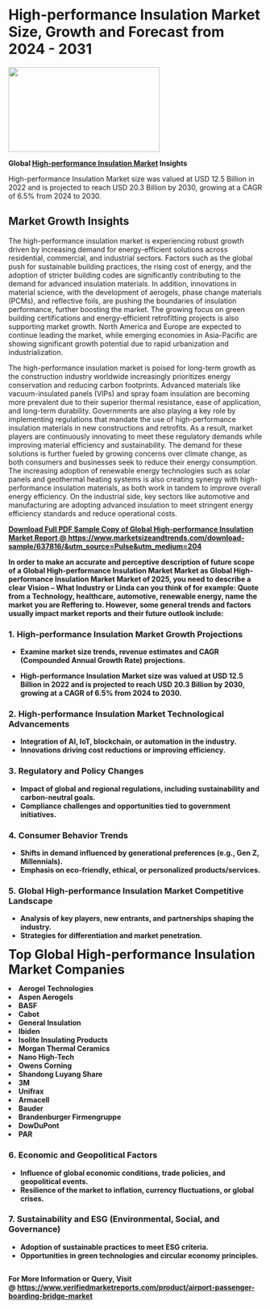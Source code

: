 <H1>High-performance Insulation Market Size, Growth and Forecast from 2024 - 2031</H1><img class="aligncenter size-medium wp-image-584254" src="https://thirdeyenews.in/wp-content/uploads/2024/09/Global-Market-Research-300x168.jpeg" alt="" width="300" height="168" /><p><strong>Global&nbsp;<a href="https://www.marketsizeandtrends.com/download-sample/637816/&amp;utm_source=Pulse&amp;utm_medium=204">High-performance Insulation Market</a> Insights</strong></p><p>High-performance Insulation Market size was valued at USD 12.5 Billion in 2022 and is projected to reach USD 20.3 Billion by 2030, growing at a CAGR of 6.5% from 2024 to 2030.</p><p><h2>Market Growth Insights</h2> <p>The high-performance insulation market is experiencing robust growth driven by increasing demand for energy-efficient solutions across residential, commercial, and industrial sectors. Factors such as the global push for sustainable building practices, the rising cost of energy, and the adoption of stricter building codes are significantly contributing to the demand for advanced insulation materials. In addition, innovations in material science, with the development of aerogels, phase change materials (PCMs), and reflective foils, are pushing the boundaries of insulation performance, further boosting the market. The growing focus on green building certifications and energy-efficient retrofitting projects is also supporting market growth. North America and Europe are expected to continue leading the market, while emerging economies in Asia-Pacific are showing significant growth potential due to rapid urbanization and industrialization.</p> <p><strong><a href="#"></a></strong></p> <p>The high-performance insulation market is poised for long-term growth as the construction industry worldwide increasingly prioritizes energy conservation and reducing carbon footprints. Advanced materials like vacuum-insulated panels (VIPs) and spray foam insulation are becoming more prevalent due to their superior thermal resistance, ease of application, and long-term durability. Governments are also playing a key role by implementing regulations that mandate the use of high-performance insulation materials in new constructions and retrofits. As a result, market players are continuously innovating to meet these regulatory demands while improving material efficiency and sustainability. The demand for these solutions is further fueled by growing concerns over climate change, as both consumers and businesses seek to reduce their energy consumption. The increasing adoption of renewable energy technologies such as solar panels and geothermal heating systems is also creating synergy with high-performance insulation materials, as both work in tandem to improve overall energy efficiency. On the industrial side, key sectors like automotive and manufacturing are adopting advanced insulation to meet stringent energy efficiency standards and reduce operational costs.</p> <p><strong><a href="#"></p><p><span class=""><strong>Download Full PDF Sample Copy of Global High-performance Insulation Market Report</strong> @ <a href="https://www.marketsizeandtrends.com/download-sample/637816/&amp;utm_source=Pulse&amp;utm_medium=204" target="_blank">https://www.marketsizeandtrends.com/download-sample/637816/&amp;utm_source=Pulse&amp;utm_medium=204</a></span></p><p>In order to make an accurate and perceptive description of future scope of a Global&nbsp;High-performance Insulation Market Market as Global&nbsp;High-performance Insulation Market Market of 2025, you need to describe a clear Vision &ndash; What Industry or Linda can you think of for example: Quote from a Technology, healthcare, automotive, renewable energy, name the market you are Reffering to. However, some general trends and factors usually impact market reports and their future outlook include:</p><h3>1.&nbsp;<strong>High-performance Insulation Market Growth Projections</strong></h3><ul><li>Examine market size trends, revenue estimates and CAGR (Compounded Annual Growth Rate) projections.</li><li><p>High-performance Insulation Market size was valued at USD 12.5 Billion in 2022 and is projected to reach USD 20.3 Billion by 2030, growing at a CAGR of 6.5% from 2024 to 2030.</p></li></ul><h3>2.&nbsp;<strong>High-performance Insulation Market Technological Advancements</strong></h3><ul><li>Integration of AI, IoT, blockchain, or automation in the industry.</li><li>Innovations driving cost reductions or improving efficiency.</li></ul><h3>3.&nbsp;<strong>Regulatory and Policy Changes</strong></h3><ul><li>Impact of global and regional regulations, including sustainability and carbon-neutral goals.</li><li>Compliance challenges and opportunities tied to government initiatives.</li></ul><h3>4.&nbsp;<strong>Consumer Behavior Trends</strong></h3><ul><li>Shifts in demand influenced by generational preferences (e.g., Gen Z, Millennials).</li><li>Emphasis on eco-friendly, ethical, or personalized products/services.</li></ul><h3>5.&nbsp;<strong>Global High-performance Insulation Market Competitive Landscape</strong></h3><ul><li>Analysis of key players, new entrants, and partnerships shaping the industry.</li><li>Strategies for differentiation and market penetration.</li></ul><p data-pm-slice="1 1 []"><span style="color: inherit; font-family: inherit; font-size: 25px;">Top Global High-performance Insulation Market Companies</span></p><div class="" data-test-id=""><p><li>Aerogel Technologies</li><li> Aspen Aerogels</li><li> BASF</li><li> Cabot</li><li> General Insulation</li><li> Ibiden</li><li> Isolite Insulating Products</li><li> Morgan Thermal Ceramics</li><li> Nano High-Tech</li><li> Owens Corning</li><li> Shandong Luyang Share</li><li> 3M</li><li> Unifrax</li><li> Armacell</li><li> Bauder</li><li> Brandenburger Firmengruppe</li><li> DowDuPont</li><li> PAR</li></p></div><h3>6.&nbsp;<strong>Economic and Geopolitical Factors</strong></h3><ul><li>Influence of global economic conditions, trade policies, and geopolitical events.</li><li>Resilience of the market to inflation, currency fluctuations, or global crises.</li></ul><h3>7.&nbsp;<strong>Sustainability and ESG (Environmental, Social, and Governance)</strong></h3><ul><li>Adoption of sustainable practices to meet ESG criteria.</li><li>Opportunities in green technologies and circular economy principles.</li></ul><h2><strong style="font-size: 14px;">For More Information or Query, Visit @&nbsp;</strong><a style="background-color: #ffffff; font-size: 14px;" href="https://www.marketsizeandtrends.com/report/high-performance-insulation-market/" target="_blank">https://www.verifiedmarketreports.com/product/airport-passenger-boarding-bridge-market</a></h2>
